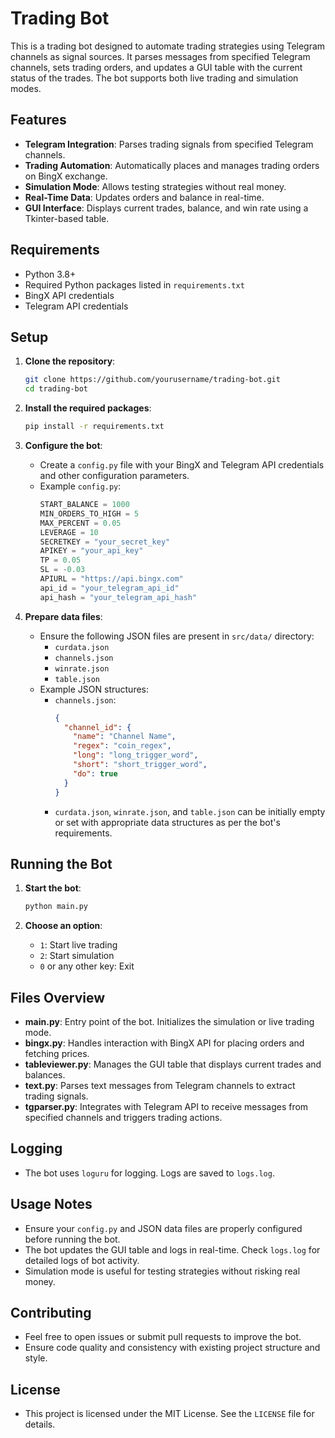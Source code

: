 # Trading Bot

This is a trading bot designed to automate trading strategies using Telegram channels as signal sources. It parses messages from specified Telegram channels, sets trading orders, and updates a GUI table with the current status of the trades. The bot supports both live trading and simulation modes.

## Features

- **Telegram Integration**: Parses trading signals from specified Telegram channels.
- **Trading Automation**: Automatically places and manages trading orders on BingX exchange.
- **Simulation Mode**: Allows testing strategies without real money.
- **Real-Time Data**: Updates orders and balance in real-time.
- **GUI Interface**: Displays current trades, balance, and win rate using a Tkinter-based table.

## Requirements

- Python 3.8+
- Required Python packages listed in `requirements.txt`
- BingX API credentials
- Telegram API credentials

## Setup

1. **Clone the repository**:
    ```bash
    git clone https://github.com/yourusername/trading-bot.git
    cd trading-bot
    ```

2. **Install the required packages**:
    ```bash
    pip install -r requirements.txt
    ```

3. **Configure the bot**:
    - Create a `config.py` file with your BingX and Telegram API credentials and other configuration parameters.
    - Example `config.py`:
      ```python
      START_BALANCE = 1000
      MIN_ORDERS_TO_HIGH = 5
      MAX_PERCENT = 0.05
      LEVERAGE = 10
      SECRETKEY = "your_secret_key"
      APIKEY = "your_api_key"
      TP = 0.05
      SL = -0.03
      APIURL = "https://api.bingx.com"
      api_id = "your_telegram_api_id"
      api_hash = "your_telegram_api_hash"
      ```

4. **Prepare data files**:
    - Ensure the following JSON files are present in `src/data/` directory:
      - `curdata.json`
      - `channels.json`
      - `winrate.json`
      - `table.json`
    - Example JSON structures:
      - `channels.json`:
        ```json
        {
          "channel_id": {
            "name": "Channel Name",
            "regex": "coin_regex",
            "long": "long_trigger_word",
            "short": "short_trigger_word",
            "do": true
          }
        }
        ```
      - `curdata.json`, `winrate.json`, and `table.json` can be initially empty or set with appropriate data structures as per the bot's requirements.

## Running the Bot

1. **Start the bot**:
    ```bash
    python main.py
    ```

2. **Choose an option**:
    - `1`: Start live trading
    - `2`: Start simulation
    - `0` or any other key: Exit

## Files Overview

- **main.py**: Entry point of the bot. Initializes the simulation or live trading mode.
- **bingx.py**: Handles interaction with BingX API for placing orders and fetching prices.
- **tableviewer.py**: Manages the GUI table that displays current trades and balances.
- **text.py**: Parses text messages from Telegram channels to extract trading signals.
- **tgparser.py**: Integrates with Telegram API to receive messages from specified channels and triggers trading actions.

## Logging

- The bot uses `loguru` for logging. Logs are saved to `logs.log`.

## Usage Notes

- Ensure your `config.py` and JSON data files are properly configured before running the bot.
- The bot updates the GUI table and logs in real-time. Check `logs.log` for detailed logs of bot activity.
- Simulation mode is useful for testing strategies without risking real money.

## Contributing

- Feel free to open issues or submit pull requests to improve the bot.
- Ensure code quality and consistency with existing project structure and style.

## License

- This project is licensed under the MIT License. See the `LICENSE` file for details.